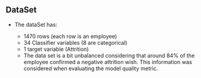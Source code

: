 ## DataSet

* The dataSet has:

    * 1470 rows (each row is an employee)
    * 34 Classifier variables (8 are categorical)
    * 1 target variable (Attrition)
    * The data set is a bit unbalanced considering that around 84% of the employee confirmed a negative attrition wish. This information was considered when evaluating the model quality metric.
